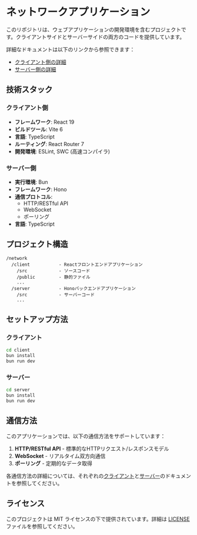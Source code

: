 # ネットワークアプリケーション

このリポジトリは、ウェブアプリケーションの開発環境を含むプロジェクトです。クライアントサイドとサーバーサイドの両方のコードを提供しています。

詳細なドキュメントは以下のリンクから参照できます：
- [クライアント側の詳細](./client/README.md)
- [サーバー側の詳細](./server/README.md)

## 技術スタック

### クライアント側
- **フレームワーク**: React 19
- **ビルドツール**: Vite 6
- **言語**: TypeScript
- **ルーティング**: React Router 7
- **開発環境**: ESLint, SWC (高速コンパイラ)

### サーバー側
- **実行環境**: Bun
- **フレームワーク**: Hono
- **通信プロトコル**: 
  - HTTP/RESTful API
  - WebSocket
  - ポーリング
- **言語**: TypeScript

## プロジェクト構造

```
/network
  /client           - Reactフロントエンドアプリケーション
    /src            - ソースコード
    /public         - 静的ファイル
    ...
  /server           - Honoバックエンドアプリケーション
    /src            - サーバーコード
    ...
```

## セットアップ方法

### クライアント

```bash
cd client
bun install
bun run dev
```

### サーバー

```bash
cd server
bun install
bun run dev
```

## 通信方法

このアプリケーションでは、以下の通信方法をサポートしています：

1. **HTTP/RESTful API** - 標準的なHTTPリクエスト/レスポンスモデル
2. **WebSocket** - リアルタイム双方向通信
3. **ポーリング** - 定期的なデータ取得

各通信方法の詳細については、それぞれの[クライアント](./client/README.md)と[サーバー](./server/README.md)のドキュメントを参照してください。

## ライセンス

このプロジェクトは MIT ライセンスの下で提供されています。詳細は [LICENSE](./LICENSE) ファイルを参照してください。